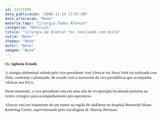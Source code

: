 ```yaml
---
id: 12374398
data_publicacao: "2006-11-14 17:07:00"
data_alteracao: "None"
materia_tags: "Cirurgia,Tadeu Alencar"
categoria: "Notícias"
titulo: "Cirurgia de Alencar foi realizada com êxito"
sutia: "None"
chapeu: "None"
autor: "None"
imagem: "None"
---
```

<p><FONT face=Verdana><FONT size=2></p>
<p><P>Da <STRONG>Agência Estado</STRONG></P></p>
<p><P>A cirurgia abdominal sofrida pelo vice-presidente José Alencar em Nova York foi realizada com êxito, conforme o planejado, de acordo com a assessoria da vice-presidência que acompanha Alencar nos EUA. </P></p>
<p><P>Neste momento, o vice-presidente está em uma sala de recuperação localizada próxima ao centro cirúrgico para acompanhamento pós-operatório. </P></p>
<p><P>Alencar está em tratamento de um tumor na região do abdômen no hospital Memorial Sloan-Kettering Center, supervisionado pelo oncologista dr. Murray Brennan.</P></FONT></FONT> </p>
